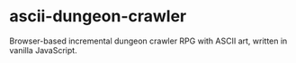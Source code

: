 # ascii-dungeon-crawler
Browser-based incremental dungeon crawler RPG with ASCII art, written in vanilla JavaScript.
